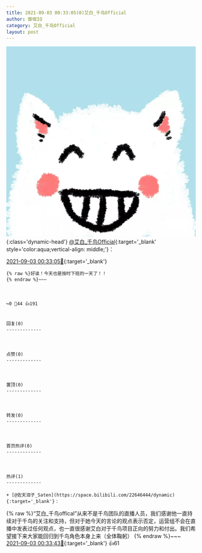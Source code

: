```yaml
---
title: 2021-09-03 00:33:05(0)艾白_千鸟Official
author: 御坂IO
category: 艾白_千鸟Official
layout: post
---
```


![img](/images/9ae8b9445fd0665cc014d9080156a45271be73c6.jpg){:class='dynamic-head'}
[@艾白_千鸟Official](https://space.bilibili.com/334537711/dynamic){:target='_blank' style='color:aqua;vertical-align: middle;'}：

[2021-09-03 00:33:05🔗](https://t.bilibili.com/565913416435837170){:target='_blank'}

~~~
{% raw %}好诶！今天也是按时下班的一天了！！
{% endraw %}~~~



↪️0 💬44 👍191


回复(0)
-------------



点赞(0)
-------------



置顶(0)
-------------



转发(0)
-------------



首页热评(0)
-------------



热评(1)
-------------

+ [@佐天泪子_Saten](https://space.bilibili.com/22646444/dynamic){:target='_blank'}：
~~~
{% raw %}“艾白_千鸟offical”从来不是千鸟团队的直播人员，我们感谢他一直持续对于千鸟的关注和支持，但对于她今天的言论的观点表示否定，运营组不会在直播中发表过任何观点，也一直很感谢艾白对于千鸟项目正向的努力和付出。我们希望接下来大家能回归到千鸟角色本身上来（全体鞠躬）
{% endraw %}~~~
[2021-09-03 00:33:43🔗](https://t.bilibili.com/565913416435837170#reply5324098413){:target='_blank'} 👍61


